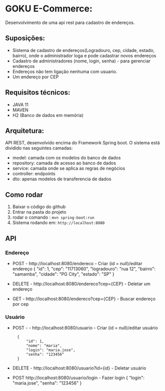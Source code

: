 # GOKU E-Commerce:
Desenvolvimento de uma api rest para cadastro de endereços.

## Suposições: 
- Sistema de cadastro de endereços(Logradouro, cep, cidade, estado, bairro), onde o administrador loga e pode cadastrar novos endereços
- Cadastro de administradores (nome, login, senha) - para gerenciar endereços 
- Endereços não tem ligação nenhuma com usuario. 
- Um endereço por CEP

## Requisitos técnicos: 
- JAVA 11
- MAVEN
- H2 (Banco de dados em memória)

## Arquitetura:
API REST, desenvolvido encima do Framework Spring boot. O sistema está dividido nas seguintes camadas: 
- model: camada com os modelos do banco de dados
- repository: camada de acesso ao banco de dados 
- service: camada onde se aplica as regras de negócios
- controller: endpoints
- dto: apenas modelos de transferencia de dados 

## Como rodar
1. Baixar o código do github
2. Entrar na pasta do projeto 
3. rodar o comando : `mvn spring-boot:run`
4. Sistema rodando em: `http://localhost:8080`

## API

### Endereço

- POST - http://localhost:8080/endereco - Criar (id = null)/editar endereço
		{
	    	"id": 1,
	    	"cep": "11713060",
	    	"logradouro": "rua 12",
        	"bairro": "samamba",
        	"cidade": "PG City",
			"estado": "SP"
		}

- DELETE - http://localhost:8080/endereco?cep={CEP} - Deletar um endereço 

- GET - http://localhost:8080/endereco?cep={CEP} - Buscar endereço por cep

### Usuário

- POST - - http://localhost:8080/usuario - Criar (id = null)/editar usuário

		{
			"id": 1,
			"nome": "maria",
			"login": "maria.jose",
			"senha": "123456"
		}

- DELETE -  http://localhost:8080/usuario?id={id} - Deletar usuário

- POST  http://localhost:8080/usuario/login - Fazer login
		{
			"login": "maria.jose",
			"senha": "123456"
		}
